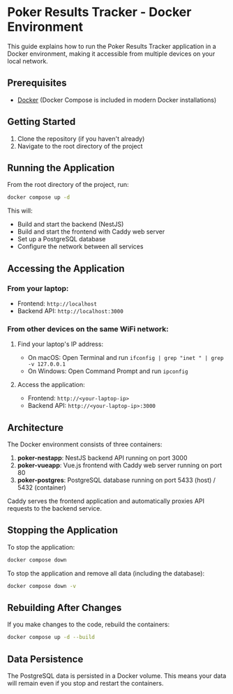 # Poker Results Tracker - Docker Environment

This guide explains how to run the Poker Results Tracker application in a Docker environment, making it accessible from multiple devices on your local network.

## Prerequisites

- [Docker](https://docs.docker.com/get-docker/) (Docker Compose is included in modern Docker installations)

## Getting Started

1. Clone the repository (if you haven't already)
2. Navigate to the root directory of the project

## Running the Application

From the root directory of the project, run:

```bash
docker compose up -d
```

This will:
- Build and start the backend (NestJS)
- Build and start the frontend with Caddy web server
- Set up a PostgreSQL database
- Configure the network between all services

## Accessing the Application

### From your laptop:

- Frontend: `http://localhost`
- Backend API: `http://localhost:3000`

### From other devices on the same WiFi network:

1. Find your laptop's IP address:
   - On macOS: Open Terminal and run `ifconfig | grep "inet " | grep -v 127.0.0.1`
   - On Windows: Open Command Prompt and run `ipconfig`

2. Access the application:
   - Frontend: `http://<your-laptop-ip>`
   - Backend API: `http://<your-laptop-ip>:3000`

## Architecture

The Docker environment consists of three containers:

1. **poker-nestapp**: NestJS backend API running on port 3000
2. **poker-vueapp**: Vue.js frontend with Caddy web server running on port 80
3. **poker-postgres**: PostgreSQL database running on port 5433 (host) / 5432 (container)

Caddy serves the frontend application and automatically proxies API requests to the backend service.

## Stopping the Application

To stop the application:

```bash
docker compose down
```

To stop the application and remove all data (including the database):

```bash
docker compose down -v
```

## Rebuilding After Changes

If you make changes to the code, rebuild the containers:

```bash
docker compose up -d --build
```

## Data Persistence

The PostgreSQL data is persisted in a Docker volume. This means your data will remain even if you stop and restart the containers.
